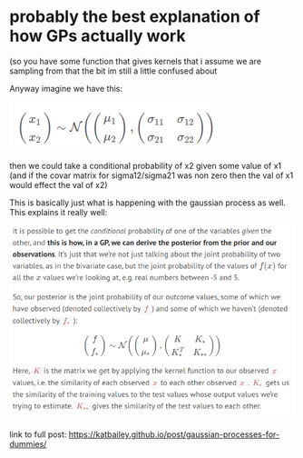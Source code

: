 # probably the best explanation of how GPs actually work

(so you have some function that gives kernels that i assume we are sampling from that the bit im still a little confused about

Anyway imagine we have this:

![image](images/bivar.png)

then we could take a conditional probability of x2 given some value of x1 (and if the covar matrix for sigma12/sigma21 was non zero then the val of x1 would effect the val of x2)

This is basically just what is happening with the gaussian process as well. This explains it really well:

![image](images/explanation.png)

link to full post: https://katbailey.github.io/post/gaussian-processes-for-dummies/
